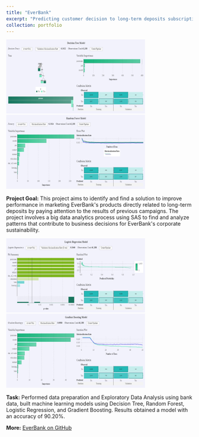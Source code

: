 ```yaml
---
title: "EverBank"
excerpt: "Predicting customer decision to long-term deposits subscription based on bank data using machine learning created in SAS.<br><br><img src='/images/pf4.jpg' style='width:auto; height: 200px'> <img src='/images/pf4.1.jpg' style='width:auto; height: 200px'>"
collection: portfolio
---
```

 
<img src='/images/pf4.2.jpg' style= 'width:375px; height:200px'> <img src='/images/pf4.3.jpg' style= 'width:375px; height:200px'>

**Project Goal:** This project aims to identify and find a solution to improve performance in marketing EverBank's products directly related to long-term deposits by paying attention to the results of previous campaigns. The project involves a big data analytics process using SAS to find and analyze patterns that contribute to business decisions for EverBank's corporate sustainability. 

<img src='/images/pf4.4.jpg' style= 'width:375px; height:200px'> <img src='/images/pf4.5.jpg' style= 'width:375px; height:200px'>

**Task:** Performed data preparation and Exploratory Data Analysis using bank data, built machine learning models using Decision Tree, Random Forest, Logistic Regression, and Gradient Boosting. Results obtained a model with an accuracy of 90.20%.

**More:** [EverBank on GitHub](https://github.com/antonettekelly/EverBank)

